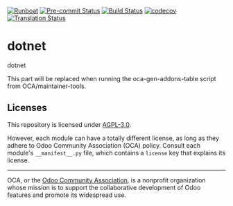 
[![Runboat](https://img.shields.io/badge/runboat-Try%20me-875A7B.png)](https://runboat.odoo-community.org/builds?repo=OCA/dotnet&target_branch=18.0)
[![Pre-commit Status](https://github.com/OCA/dotnet/actions/workflows/pre-commit.yml/badge.svg?branch=18.0)](https://github.com/OCA/dotnet/actions/workflows/pre-commit.yml?query=branch%3A18.0)
[![Build Status](https://github.com/OCA/dotnet/actions/workflows/test.yml/badge.svg?branch=18.0)](https://github.com/OCA/dotnet/actions/workflows/test.yml?query=branch%3A18.0)
[![codecov](https://codecov.io/gh/OCA/dotnet/branch/18.0/graph/badge.svg)](https://codecov.io/gh/OCA/dotnet)
[![Translation Status](https://translation.odoo-community.org/widgets/dotnet-18-0/-/svg-badge.svg)](https://translation.odoo-community.org/engage/dotnet-18-0/?utm_source=widget)

<!-- /!\ do not modify above this line -->

# dotnet

dotnet

<!-- /!\ do not modify below this line -->

<!-- prettier-ignore-start -->

[//]: # (addons)

This part will be replaced when running the oca-gen-addons-table script from OCA/maintainer-tools.

[//]: # (end addons)

<!-- prettier-ignore-end -->

## Licenses

This repository is licensed under [AGPL-3.0](LICENSE).

However, each module can have a totally different license, as long as they adhere to Odoo Community Association (OCA)
policy. Consult each module's `__manifest__.py` file, which contains a `license` key
that explains its license.

----
OCA, or the [Odoo Community Association](http://odoo-community.org/), is a nonprofit
organization whose mission is to support the collaborative development of Odoo features
and promote its widespread use.
